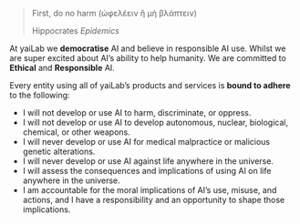 > First, do no harm (ὠφελέειν ἢ μὴ βλάπτειν)
> 
> Hippocrates _Epidemics_

At yaiLab we **democratise** AI and believe in responsible AI use. Whilst we are super excited about AI’s ability to 
help humanity. We are committed to **Ethical** and **Responsible** AI.

Every entity using all of yaiLab’s products and services is **bound to adhere** to the following:

- I will not develop or use AI to harm, discriminate, or oppress.
- I will not develop or use AI to develop autonomous, nuclear, biological, chemical, or other weapons.
- I will never develop or use AI for medical malpractice or malicious genetic alterations.
- I will never develop or use AI against life anywhere in the universe.
- I will assess the consequences and implications of using AI on life anywhere in the universe.
- I am accountable for the moral implications of AI’s use, misuse, and actions, and I have a responsibility and an opportunity to shape those implications.